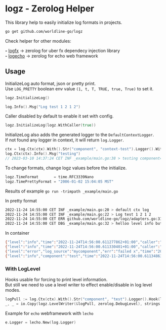 # logz - Zerolog Helper

This library help to easily initialize log formats in projects.

```sh
go get github.com/worldline-go/logz
```

Check helper for other modules:

__-__ [logfx](./logfx/README.md) -> zerolog for uber fx dependecy injection library  
__-__ [logecho](./logecho/README.md) -> zerolog for echo web framework  

## Usage

InitializeLog auto format, json or pretty print.  
Use `LOG_PRETTY` boolean env value `(1, t, T, TRUE, true, True)` to set it.

```go
logz.InitializeLog()

log.Info().Msg("Log test 1 2 1 2")
```

Caller disabled by default to enable it set with config.

```go
logz.InitializeLog(logz.WithCaller(true))
```

InitializeLog also adds the generated logger to the `DefaultContextLogger`.  
If not found any logger in context, it will return `log.Logger`.

```go
ctx = log.Ctx(ctx).With().Str("component", "context-test").Logger().WithContext(ctx)
log.Ctx(ctx).Info().Msg("testing")
// 2023-03-10 14:37:24 CET INF _example/main.go:38 > testing component=context-test
```

To change formats, change logz values before the initialize.

```go
logz.TimeFormat       = time.RFC3339Nano
logz.TimePrettyFormat = "2006-01-02 15:04:05 MST"
```

Results of example `go run -trimpath _example/main.go`

In pretty format

```sh
2022-11-24 14:55:00 CET INF _example/main.go:20 > default ctx log
2022-11-24 14:55:00 CET INF _example/main.go:22 > Log test 1 2 1 2
2022-11-24 14:55:00 CET ERR github.com/worldline-go/logz/adapters.go:31 > this is message err="failed x" log_source=mycomponent
2022-11-24 14:55:00 CET DBG _example/main.go:32 > helloo level info but show debug component=test
```

In container

```sh
{"level":"info","time":"2022-11-24T14:56:00.611277862+01:00","caller":"./main.go:20","message":"default ctx log"}
{"level":"info","time":"2022-11-24T14:56:00.611330401+01:00","caller":"./main.go:22","message":"Log test 1 2 1 2"}
{"level":"error","log_source":"mycomponent","err":"failed x","time":"2022-11-24T14:56:00.611339445+01:00","caller":"github.com/worldline-go/logz/adapters.go:31","message":"this is message"}
{"level":"info","component":"test","time":"2022-11-24T14:56:00.611348632+01:00","caller":"./main.go:32","level":"debug","message":"helloo level info but show debug"}
```

### With LogLevel

Hooks usable for forcing to print level information.  
But still we need to use a level writer to effect enable/disable in log level modes.

```go
logPull := log.Ctx(ctx).With().Str("component", "test").Logger().Hook(logz.Hooks.DebugHook)
_, _ = io.Copy(logz.LevelWriter(&logPull, zerolog.DebugLevel), strings.NewReader("message X"))
```

Example for `echo` webframework with `lecho`

```go
e.Logger = lecho.New(log.Logger)
```
